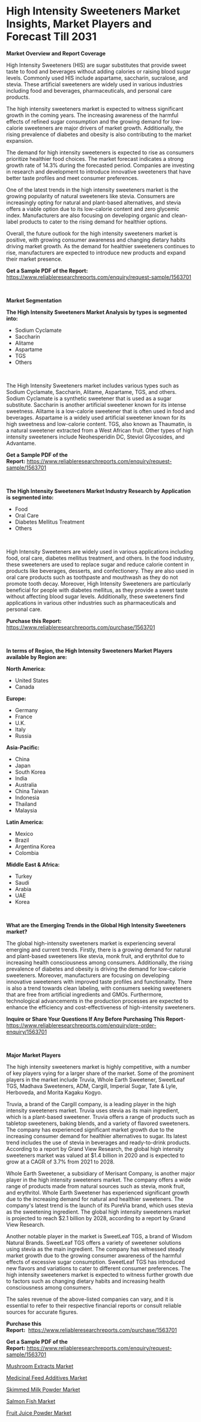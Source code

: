 <p><h1>High Intensity Sweeteners Market Insights, Market Players and Forecast Till 2031</h1></p><p><strong>Market Overview and Report Coverage</strong></p>
<p><p>High Intensity Sweeteners (HIS) are sugar substitutes that provide sweet taste to food and beverages without adding calories or raising blood sugar levels. Commonly used HIS include aspartame, saccharin, sucralose, and stevia. These artificial sweeteners are widely used in various industries including food and beverages, pharmaceuticals, and personal care products.</p><p>The high intensity sweeteners market is expected to witness significant growth in the coming years. The increasing awareness of the harmful effects of refined sugar consumption and the growing demand for low-calorie sweeteners are major drivers of market growth. Additionally, the rising prevalence of diabetes and obesity is also contributing to the market expansion.</p><p>The demand for high intensity sweeteners is expected to rise as consumers prioritize healthier food choices. The market forecast indicates a strong growth rate of 14.3% during the forecasted period. Companies are investing in research and development to introduce innovative sweeteners that have better taste profiles and meet consumer preferences.</p><p>One of the latest trends in the high intensity sweeteners market is the growing popularity of natural sweeteners like stevia. Consumers are increasingly opting for natural and plant-based alternatives, and stevia offers a viable option due to its low-calorie content and zero glycemic index. Manufacturers are also focusing on developing organic and clean-label products to cater to the rising demand for healthier options.</p><p>Overall, the future outlook for the high intensity sweeteners market is positive, with growing consumer awareness and changing dietary habits driving market growth. As the demand for healthier sweeteners continues to rise, manufacturers are expected to introduce new products and expand their market presence.</p></p>
<p><strong>Get a Sample PDF of the Report:</strong> <a href="https://www.reliableresearchreports.com/enquiry/request-sample/1563701">https://www.reliableresearchreports.com/enquiry/request-sample/1563701</a></p>
<p>&nbsp;</p>
<p><strong>Market Segmentation</strong></p>
<p><strong>The High Intensity Sweeteners Market Analysis by types is segmented into:</strong></p>
<p><ul><li>Sodium Cyclamate</li><li>Saccharin</li><li>Alitame</li><li>Aspartame</li><li>TGS</li><li>Others</li></ul></p>
<p>&nbsp;</p>
<p><p>The High Intensity Sweeteners market includes various types such as Sodium Cyclamate, Saccharin, Alitame, Aspartame, TGS, and others. Sodium Cyclamate is a synthetic sweetener that is used as a sugar substitute. Saccharin is another artificial sweetener known for its intense sweetness. Alitame is a low-calorie sweetener that is often used in food and beverages. Aspartame is a widely used artificial sweetener known for its high sweetness and low-calorie content. TGS, also known as Thaumatin, is a natural sweetener extracted from a West African fruit. Other types of high intensity sweeteners include Neohesperidin DC, Steviol Glycosides, and Advantame.</p></p>
<p><strong>Get a Sample PDF of the Report:</strong>&nbsp;<a href="https://www.reliableresearchreports.com/enquiry/request-sample/1563701">https://www.reliableresearchreports.com/enquiry/request-sample/1563701</a></p>
<p>&nbsp;</p>
<p><strong>The High Intensity Sweeteners Market Industry Research by Application is segmented into:</strong></p>
<p><ul><li>Food</li><li>Oral Care</li><li>Diabetes Mellitus Treatment</li><li>Others</li></ul></p>
<p>&nbsp;</p>
<p><p>High Intensity Sweeteners are widely used in various applications including food, oral care, diabetes mellitus treatment, and others. In the food industry, these sweeteners are used to replace sugar and reduce calorie content in products like beverages, desserts, and confectionery. They are also used in oral care products such as toothpaste and mouthwash as they do not promote tooth decay. Moreover, High Intensity Sweeteners are particularly beneficial for people with diabetes mellitus, as they provide a sweet taste without affecting blood sugar levels. Additionally, these sweeteners find applications in various other industries such as pharmaceuticals and personal care.</p></p>
<p><strong>Purchase this Report:</strong>&nbsp; <a href="https://www.reliableresearchreports.com/purchase/1563701">https://www.reliableresearchreports.com/purchase/1563701</a></p>
<p>&nbsp;</p>
<p><strong>In terms of Region, the High Intensity Sweeteners Market Players available by Region are:</strong></p>
<p>
    <p> <strong> North America: </strong>
        <ul>
            <li>United States</li>
            <li>Canada</li>
        </ul>
        </p> 
    <p> <strong> Europe: </strong>
        <ul>
            <li>Germany</li>
            <li>France</li>
            <li>U.K.</li>
            <li>Italy</li>
            <li>Russia</li>
        </ul>
        </p> 
    <p> <strong> Asia-Pacific: </strong>
        <ul>
            <li>China</li>
            <li>Japan</li>
            <li>South Korea</li>
            <li>India</li>
            <li>Australia</li>
            <li>China Taiwan</li>
            <li>Indonesia</li>
            <li>Thailand</li>
            <li>Malaysia</li>
        </ul>
        </p> 
    <p> <strong> Latin America: </strong>
        <ul>
            <li>Mexico</li>
            <li>Brazil</li>
            <li>Argentina Korea</li>
            <li>Colombia</li>
        </ul>
        </p> 
    <p> <strong> Middle East & Africa: </strong>
        <ul>
            <li>Turkey</li>
            <li>Saudi</li>
            <li>Arabia</li>
            <li>UAE</li>
            <li>Korea</li>
        </ul>
    </p>
    </p>
<p>&nbsp;</p>
<p><strong>What are the Emerging Trends in the Global High Intensity Sweeteners market?</strong></p>
<p><p>The global high-intensity sweeteners market is experiencing several emerging and current trends. Firstly, there is a growing demand for natural and plant-based sweeteners like stevia, monk fruit, and erythritol due to increasing health consciousness among consumers. Additionally, the rising prevalence of diabetes and obesity is driving the demand for low-calorie sweeteners. Moreover, manufacturers are focusing on developing innovative sweeteners with improved taste profiles and functionality. There is also a trend towards clean labeling, with consumers seeking sweeteners that are free from artificial ingredients and GMOs. Furthermore, technological advancements in the production processes are expected to enhance the efficiency and cost-effectiveness of high-intensity sweeteners.</p></p>
<p><strong>Inquire or Share Your Questions If Any Before Purchasing This Report</strong>- <a href="https://www.reliableresearchreports.com/enquiry/pre-order-enquiry/1563701">https://www.reliableresearchreports.com/enquiry/pre-order-enquiry/1563701</a></p>
<p>&nbsp;</p>
<p><strong>Major Market Players</strong></p>
<p><p>The high intensity sweeteners market is highly competitive, with a number of key players vying for a larger share of the market. Some of the prominent players in the market include Truvia, Whole Earth Sweetener, SweetLeaf TGS, Madhava Sweeteners, ADM, Cargill, Imperial Sugar, Tate & Lyle, Herboveda, and Morita Kagaku Kogyo.</p><p>Truvia, a brand of the Cargill company, is a leading player in the high intensity sweeteners market. Truvia uses stevia as its main ingredient, which is a plant-based sweetener. Truvia offers a range of products such as tabletop sweeteners, baking blends, and a variety of flavored sweeteners. The company has experienced significant market growth due to the increasing consumer demand for healthier alternatives to sugar. Its latest trend includes the use of stevia in beverages and ready-to-drink products. According to a report by Grand View Research, the global high intensity sweeteners market was valued at $1.4 billion in 2020 and is expected to grow at a CAGR of 3.7% from 2021 to 2028.</p><p>Whole Earth Sweetener, a subsidiary of Merisant Company, is another major player in the high intensity sweeteners market. The company offers a wide range of products made from natural sources such as stevia, monk fruit, and erythritol. Whole Earth Sweetener has experienced significant growth due to the increasing demand for natural and healthier sweeteners. The company's latest trend is the launch of its PureVia brand, which uses stevia as the sweetening ingredient. The global high intensity sweeteners market is projected to reach $2.1 billion by 2028, according to a report by Grand View Research.</p><p>Another notable player in the market is SweetLeaf TGS, a brand of Wisdom Natural Brands. SweetLeaf TGS offers a variety of sweetener solutions using stevia as the main ingredient. The company has witnessed steady market growth due to the growing consumer awareness of the harmful effects of excessive sugar consumption. SweetLeaf TGS has introduced new flavors and variations to cater to different consumer preferences. The high intensity sweeteners market is expected to witness further growth due to factors such as changing dietary habits and increasing health consciousness among consumers.</p><p>The sales revenue of the above-listed companies can vary, and it is essential to refer to their respective financial reports or consult reliable sources for accurate figures.</p></p>
<p><strong>Purchase this Report:</strong>&nbsp;&nbsp;<a href="https://www.reliableresearchreports.com/purchase/1563701">https://www.reliableresearchreports.com/purchase/1563701</a></p>
<p></p>
<p><strong>Get a Sample PDF of the Report:</strong>&nbsp;<a href="https://www.reliableresearchreports.com/enquiry/request-sample/1563701">https://www.reliableresearchreports.com/enquiry/request-sample/1563701</a></p>
<p><p><a href="https://github.com/mahnoor2003/Market-Research-Report-List-2/blob/main/mushroom-extracts-market.md">Mushroom Extracts Market</a></p><p><a href="https://github.com/aliciawhite5576/Market-Research-Report-List-2/blob/main/medicinal-feed-additives-market.md">Medicinal Feed Additives Market</a></p><p><a href="https://github.com/maliyahmorrow6654/Market-Research-Report-List-2/blob/main/skimmed-milk-powder-market.md">Skimmed Milk Powder Market</a></p><p><a href="https://github.com/marloy8/Market-Research-Report-List-2/blob/main/salmon-fish-market.md">Salmon Fish Market</a></p><p><a href="https://github.com/abdelrhmankishk22/Market-Research-Report-List-2/blob/main/fruit-juice-powder-market.md">Fruit Juice Powder Market</a></p></p>